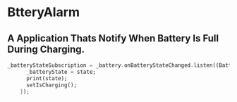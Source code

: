 # BtteryAlarm 
## A Application Thats Notify When Battery Is Full During Charging.
```dart 
_batteryStateSubscription = _battery.onBatteryStateChanged.listen((BatteryState state) {
      _batteryState = state;
      print(state);
      setIsCharging();
    });
````
